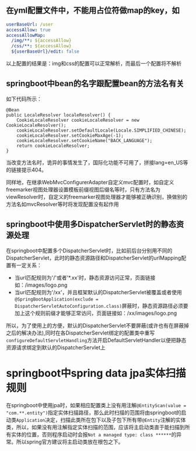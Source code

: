 ## 在yml配置文件中，不能用占位符做map的key，如
```yml
userBaseUrl: /user
accessAllow: true
accessAllowMap:
  /img/**: ${accessAllow}
  /css/**: ${accessAllow}
  ${userBaseUrl}/edit: false
```
  
以上配置的结果是：img和css的配置可以正常解析，而最后一个配置将不解析

## springboot中bean的名字跟配置bean的方法名有关
如下代码所示：

```
@Bean
public LocaleResolver localeResolver() {
    CookieLocaleResolver cookieLocaleResolver = new CookieLocaleResolver();
    cookieLocaleResolver.setDefaultLocale(Locale.SIMPLIFIED_CHINESE);
    cookieLocaleResolver.setCookieMaxAge(-1);
    cookieLocaleResolver.setCookieName("BACK_LANGUAGE");
    return cookieLocaleResolver;
}
```

当改变方法名时，诡异的事情发生了，国际化功能不可用了，拼接lang=en_US等的链接提示404。

同样地，在继承WebMvcConfigurerAdapter自定义mvc配置时，如自定义freemarker视图处理器设置模板前缀视图后缀名等时，只有方法名为viewResolver时，自定义的freemarker视图处理器才能够被正确识别，换做别的方法名如mvcResolver等时将发现配置没有起作用

## springboot中使用多DispatcherServlet时的静态资源处理

在springboot中配置多个DispatcherServlet时，比如前后台分别用不同的DispatcherServlet，此时的静态资源路径和DispatcherServlet的urlMapping配置有一定关系：

* 当url匹配规则为'/'或者'*.xx'时，静态资源访问正常，页面链接如：/images/logo.png
* 当url匹配规则为'/xx'，并且框架默认的DispatcherServlet被覆盖或者使用`@SpringBootApplication(exclude = DispatcherServletAutoConfiguration.class)`屏蔽时，静态资源路径必须要加上这个规则前缀才能够正常访问，页面链接如：/xx/images/logo.png

所以，为了使用上的方便，默认的DispatcherServlet不要屏蔽(或许也有在屏蔽掉之后的解决办法),同时在各DispatcherServlet绑定的配置类中重写`configureDefaultServletHandling`方法开启DefaultServletHandler以便把静态资源请求绑定到默认的DispatcherServlet上

# springboot中spring data jpa实体扫描规则

在springboot中使用jpa时，如果相应配置类上没有用注解`@EntityScan(value = "com.**.entity")`指定实体扫描路径，那么此时扫描的范围将由springboot的启动类`Application`决定，扫描此类所在包下以及子包下所有带`@Entity`注解的实体类，所以，如果没有用注解指定实体扫描的范围，应该将主启动类直于能扫描到所有实体的位置，否则程序启动时会报`Not a managed type: class ******`的异常。所以spring官方建议将主启动类放在根包之下。